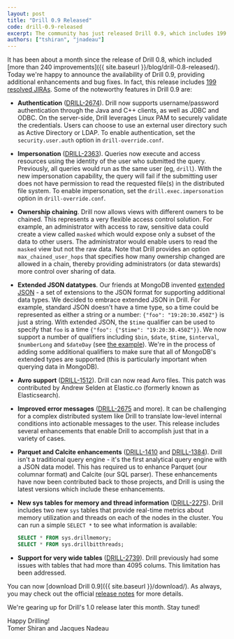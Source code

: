 ```yaml
---
layout: post
title: "Drill 0.9 Released"
code: drill-0.9-released
excerpt: The community has just released Drill 0.9, which includes 199 resolved JIRAs and numerous enhancements.
authors: ["tshiran", "jnadeau"]
---
```

It has been about a month since the release of Drill 0.8, which included [more than 240 improvements]({{ site.baseurl }}/blog/drill-0.8-released/). Today we're happy to announce the availability of Drill 0.9, providing additional enhancements and bug fixes. In fact, this release includes [199 resolved JIRAs](https://issues.apache.org/jira/secure/ReleaseNote.jspa?projectId=12313820&version=12328813). Some of the noteworthy features in Drill 0.9 are:

* **Authentication** ([DRILL-2674](https://issues.apache.org/jira/browse/DRILL-2674)). Drill now supports username/password authentication through the Java and C++ clients, as well as JDBC and ODBC. On the server-side, Drill leverages Linux PAM to securely validate the credentials. Users can choose to use an external user directory such as Active Directory or LDAP. To enable authentication, set the `security.user.auth` option in `drill-override.conf`.
* **Impersonation** ([DRILL-2363](https://issues.apache.org/jira/browse/DRILL-2363)). Queries now execute and access resources using the identity of the user who submitted the query. Previously, all queries would run as the same user (eg, `drill`). With the new impersonation capability, the query will fail if the submitting user does not have permission to read the requested file(s) in the distributed file system. To enable impersonation, set the `drill.exec.impersonation` option in `drill-override.conf`.
* **Ownership chaining**. Drill now allows views with different owners to be chained. This represents a very flexible access control solution. For example, an administrator with access to raw, sensitive data could create a view called `masked` which would expose only a subset of the data to other users. The administrator would enable users to read the `masked` view but not the raw data. Note that Drill provides an option `max_chained_user_hops` that specifies how many ownership changed are allowed in a chain, thereby providing administrators (or data stewards) more control over sharing of data.
* **Extended JSON datatypes**. Our friends at MongoDB invented [extended JSON](http://docs.mongodb.org/manual/reference/mongodb-extended-json/) - a set of extensions to the JSON format for supporting additional data types. We decided to embrace extended JSON in Drill. For example, standard JSON doesn't have a time type, so a time could be represented as either a string or a number: `{"foo": "19:20:30.450Z"}` is just a string. With extended JSON, the `$time` qualifier can be used to specify that `foo` is a time `{"foo": {"$time": "19:20:30.450Z"}}`.
  We now support a number of qualifiers including `$bin`, `$date`, `$time`, `$interval`, `$numberLong` and `$dateDay` (see [the example](https://github.com/apache/drill/blob/master/exec/java-exec/src/test/resources/vector/complex/extended.json)). We're in the process of adding some additional qualifiers to make sure that all of MongoDB's extended types are supported (this is particularly important when querying data in MongoDB).
* **Avro support** ([DRILL-1512](https://issues.apache.org/jira/browse/DRILL-1512)). Drill can now read Avro files. This patch was contributed by Andrew Selden at Elastic.co (formerly known as Elasticsearch).
* **Improved error messages** ([DRILL-2675](https://issues.apache.org/jira/browse/DRILL-2675) and more). It can be challenging for a complex distributed system like Drill to translate low-level internal conditions into actionable messages to the user. This release includes several enhancements that enable Drill to accomplish just that in a variety of cases.
* **Parquet and Calcite enhancements** ([DRILL-1410](https://issues.apache.org/jira/browse/DRILL-1410) and [DRILL-1384](https://issues.apache.org/jira/browse/DRILL-1384)). Drill isn't a traditional query engine - it's the first analytical query engine with a JSON data model. This has required us to enhance Parquet (our columnar format) and Calcite (our SQL parser). These enhancements have now been contributed back to those projects, and Drill is using the latest versions which include these enhancements.
* **New sys tables for memory and thread information** ([DRILL-2275](https://issues.apache.org/jira/browse/DRILL-2275)). Drill includes two new `sys` tables that provide real-time metrics about memory utilization and threads on each of the nodes in the cluster. You can run a simple `SELECT *` to see what information is available:

    ```sql
    SELECT * FROM sys.drillmemory;
    SELECT * FROM sys.drillbitthreads;
    ```

* **Support for very wide tables** ([DRILL-2739](https://issues.apache.org/jira/browse/DRILL-2739)). Drill previously had some issues with tables that had more than 4095 colums. This limitation has been addressed.

You can now [download Drill 0.9]({{ site.baseurl }}/download/). As always, you may check out the official [release notes](https://cwiki.apache.org/confluence/display/DRILL/Release+Notes) for more details.

We're gearing up for Drill's 1.0 release later this month. Stay tuned!

Happy Drilling!  
Tomer Shiran and Jacques Nadeau